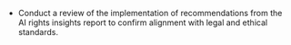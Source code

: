 - Conduct a review of the implementation of recommendations from the AI rights insights report to confirm alignment with legal and ethical standards.